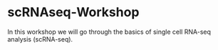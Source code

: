 # scRNAseq-Workshop
In this workshop we will go through the basics of single cell RNA-seq analysis (scRNA-seq).
